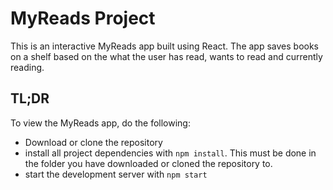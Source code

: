 # MyReads Project

This is an interactive MyReads app built using React. The app saves books on a shelf based on the what the user has read, wants to read and currently reading. 


## TL;DR

To view the MyReads app, do the following:

* Download or clone the repository
* install all project dependencies with `npm install`. This must be done in the folder you have downloaded or cloned the repository to.
* start the development server with `npm start`


